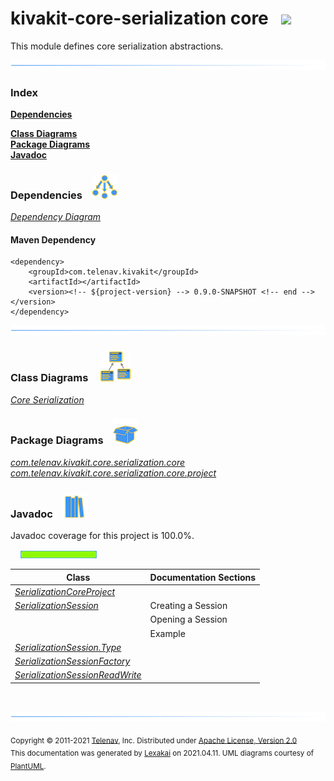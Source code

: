 # kivakit-core-serialization core &nbsp;&nbsp;![](../../documentation/images/nucleus-40.png)

This module defines core serialization abstractions.

![](documentation/images/horizontal-line.png)

### Index

[**Dependencies**](#dependencies)  

[**Class Diagrams**](#class-diagrams)  
[**Package Diagrams**](#package-diagrams)  
[**Javadoc**](#javadoc)

### Dependencies <a name="dependencies"></a> &nbsp;&nbsp; ![](documentation/images/dependencies-40.png)

[*Dependency Diagram*](documentation/diagrams/dependencies.svg)

#### Maven Dependency

    <dependency>
        <groupId>com.telenav.kivakit</groupId>
        <artifactId></artifactId>
        <version><!-- ${project-version} --> 0.9.0-SNAPSHOT <!-- end --></version>
    </dependency>
![](documentation/images/horizontal-line.png)

[//]: # (start-user-text)



[//]: # (end-user-text)

### Class Diagrams <a name="class-diagrams"></a> &nbsp; &nbsp; ![](documentation/images/diagram-48.png)

[*Core Serialization*](documentation/diagrams/diagram-serialization-core.svg)  

### Package Diagrams <a name="package-diagrams"></a> &nbsp;&nbsp; ![](documentation/images/box-40.png)

[*com.telenav.kivakit.core.serialization.core*](documentation/diagrams/com.telenav.kivakit.core.serialization.core.svg)  
[*com.telenav.kivakit.core.serialization.core.project*](documentation/diagrams/com.telenav.kivakit.core.serialization.core.project.svg)  

### Javadoc <a name="javadoc"></a> &nbsp;&nbsp; ![](documentation/images/books-40.png)

Javadoc coverage for this project is 100.0%.  
  
&nbsp; &nbsp;  ![](documentation/images/meter-100-12.png)



| Class | Documentation Sections |
|---|---|
| [*SerializationCoreProject*](https://telenav.github.io/kivakit/javadoc/kivakit.core.serialization.core/com/telenav/kivakit/core/serialization/core/project/SerializationCoreProject.html) |  |  
| [*SerializationSession*](https://telenav.github.io/kivakit/javadoc/kivakit.core.serialization.core/com/telenav/kivakit/core/serialization/core/SerializationSession.html) | Creating a Session |  
| | Opening a Session |  
| | Example |  
| [*SerializationSession.Type*](https://telenav.github.io/kivakit/javadoc/kivakit.core.serialization.core/com/telenav/kivakit/core/serialization/core/SerializationSession.Type.html) |  |  
| [*SerializationSessionFactory*](https://telenav.github.io/kivakit/javadoc/kivakit.core.serialization.core/com/telenav/kivakit/core/serialization/core/SerializationSessionFactory.html) |  |  
| [*SerializationSessionReadWrite*](https://telenav.github.io/kivakit/javadoc/kivakit.core.serialization.core/com/telenav/kivakit/core/serialization/core/SerializationSessionReadWrite.html) |  |  

[//]: # (start-user-text)



[//]: # (end-user-text)

<br/>

![](documentation/images/horizontal-line.png)

<sub>Copyright &#169; 2011-2021 [Telenav](http://telenav.com), Inc. Distributed under [Apache License, Version 2.0](LICENSE)</sub>  
<sub>This documentation was generated by [Lexakai](https://github.com/Telenav/lexakai) on 2021.04.11. UML diagrams courtesy
of [PlantUML](http://plantuml.com).</sub>

